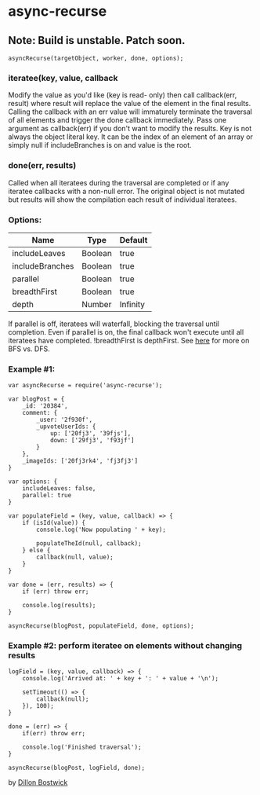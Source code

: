 # async-recurse

## Note: Build is unstable. Patch soon.

```
asyncRecurse(targetObject, worker, done, options);
```

### iteratee(key, value, callback

Modify the value as you'd like (key is read- only) then call callback(err,
result) where result will replace the value of the element in the final
results. Calling the callback with an err value will immaturely terminate the
traversal of all elements and trigger the done callback immediately. Pass one
argument as callback(err) if you don't want to modify the results. Key is not
always the object literal key. It can be the index of an element of an array
or simply null if includeBranches is on and value is the root.

### done(err, results)

Called when all iteratees during the traversal are completed or if any iteratee
callbacks with a non-null error. The original object is not mutated but
results will show the compilation each result of individual iteratees.

### Options:

| Name            | Type    | Default  |
|-----------------|---------|----------|
| includeLeaves   | Boolean | true     |
| includeBranches | Boolean | true     |
| parallel		  | Boolean | true	   |
| breadthFirst	  | Boolean | true     |
| depth           | Number  | Infinity |

If parallel is off, iteratees will waterfall, blocking the traversal until
completion. Even if parallel is on, the final callback won't execute until all
iteratees have completed. !breadthFirst is depthFirst. See
[here](https://en.wikipedia.org/wiki/Tree_traversal) for more on BFS vs. DFS.

### Example #1:
```
var asyncRecurse = require('async-recurse');

var blogPost = {
	_id: '20384',
	comment: {
		_user: '2f930f',
		_upvoteUserIds: {
			up: ['20fj3', '39fjs'],
			down: ['29fj3', 'f93jf']
		}
	},
	_imageIds: ['20fj3rk4', 'fj3fj3']
}

var options: {
	includeLeaves: false,
	parallel: true
}

var populateField = (key, value, callback) => {
	if (isId(value)) {
		console.log('Now populating ' + key);

		populateTheId(null, callback);
	} else {
		callback(null, value);
	}
}

var done = (err, results) => {
	if (err) throw err;

	console.log(results);
}

asyncRecurse(blogPost, populateField, done, options);

``` 

### Example #2: perform iteratee on elements without changing results
```
logField = (key, value, callback) => {
	console.log('Arrived at: ' + key + ': ' + value + '\n');

	setTimeout(() => {
		callback(null);
	}), 100);
}

done = (err) => {
	if(err) throw err;

	console.log('Finished traversal');
}

asyncRecurse(blogPost, logField, done);
```




by [Dillon Bostwick](http://linkedin.com/in/dillonbostwick)